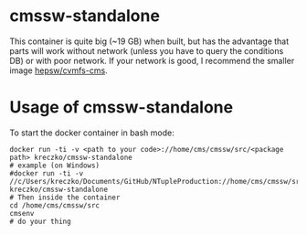 # cmssw-standalone
This container is quite big (~19 GB) when built, but has the advantage that
parts will work without network (unless you have to query the conditions DB)
or with poor network. If your network is good, I recommend the smaller image
[hepsw/cvmfs-cms](https://github.com/hepsw/docks/tree/master/cvmfs-cms).

# Usage of cmssw-standalone
To start the docker container in bash mode:
```
docker run -ti -v <path to your code>://home/cms/cmssw/src/<package path> kreczko/cmssw-standalone
# example (on Windows)
#docker run -ti -v //c/Users/kreczko/Documents/GitHub/NTupleProduction://home/cms/cmssw/src/BristolAnalysis/NTupleTools kreczko/cmssw-standalone
# Then inside the container
cd /home/cms/cmssw/src
cmsenv
# do your thing
```
